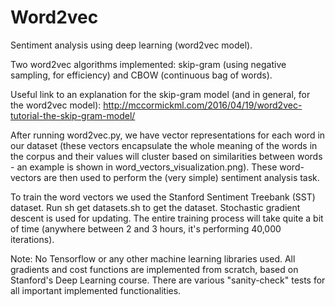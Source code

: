 # Word2vec
Sentiment analysis using deep learning (word2vec model).

Two word2vec algorithms implemented: skip-gram (using negative sampling, for efficiency) and CBOW (continuous bag of words). 

Useful link to an explanation for the skip-gram model (and in general, for the word2vec model): http://mccormickml.com/2016/04/19/word2vec-tutorial-the-skip-gram-model/

After running word2vec.py, we have vector representations for each word in our dataset (these vectors encapsulate the whole meaning of the words in the corpus and their values will cluster based on similarities between words - an example is shown in word_vectors_visualization.png). These word-vectors are then used to perform the (very simple) sentiment analysis task. 

To train the word vectors we used the Stanford Sentiment Treebank (SST) dataset. Run sh get datasets.sh to get the dataset. Stochastic gradient descent is used for updating. The entire training process will take quite a bit of time (anywhere between 2 and 3 hours, it's performing 40,000 iterations).

Note: No Tensorflow or any other machine learning libraries used. All gradients and cost functions are implemented from scratch, based on Stanford's Deep Learning course. There are various "sanity-check" tests for all important implemented functionalities.

